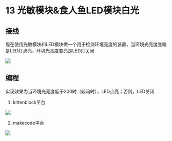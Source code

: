 # 13 光敏模块&食人鱼LED模块白光

## 接线

现在使用光敏模块和LED模块做一个用于检测环境亮度的装置，当环境光亮度变暗是LED灯点亮，环境光亮度变亮是LED灯关闭

![](https://s2.ax1x.com/2019/09/02/nCG8C4.jpg)

## 编程

实现效果为当环境光亮度低于200时（较暗时），LED点亮；否则，LED关闭

1. kittenblock平台 

![](https://s2.ax1x.com/2019/09/02/nPuF0g.jpg)  

2. makecode平台  

![](https://s2.ax1x.com/2019/09/02/nPuLvV.jpg)